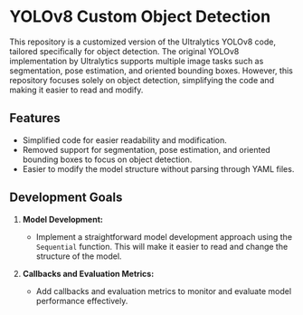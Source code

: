 # YOLOv8 Custom Object Detection

This repository is a customized version of the Ultralytics YOLOv8 code, tailored specifically for object detection. The original YOLOv8 implementation by Ultralytics supports multiple image tasks such as segmentation, pose estimation, and oriented bounding boxes. However, this repository focuses solely on object detection, simplifying the code and making it easier to read and modify.

## Features

- Simplified code for easier readability and modification.
- Removed support for segmentation, pose estimation, and oriented bounding boxes to focus on object detection.
- Easier to modify the model structure without parsing through YAML files.

## Development Goals

1. **Model Development:**
    - Implement a straightforward model development approach using the `Sequential` function. This will make it easier to read and change the structure of the model.
    
2. **Callbacks and Evaluation Metrics:**
    - Add callbacks and evaluation metrics to monitor and evaluate model performance effectively.


